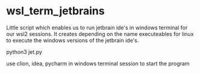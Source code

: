 # wsl_term_jetbrains
Little script which enables us to run jetbrain ide's in windows terminal for our wsl2 sessions. It creates depending on the name executeables for linux to execute the windows versions of the jetbrain ide's.

python3 jet.py

use clion, idea, pycharm in windows terminal session to start the program
